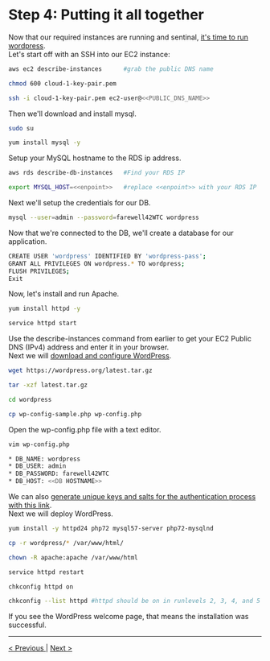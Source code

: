 <h1>Step 4: Putting it all together</h1>

<p>
Now that our required instances are running and sentinal, <a href="https://aws.amazon.com/getting-started/hands-on/deploy-wordpress-with-amazon-rds/4/">it's time to run wordpress</a>.
<br />
Let's start off with an SSH into our EC2 instance:
</p>

```bash
aws ec2 describe-instances 		#grab the public DNS name

chmod 600 cloud-1-key-pair.pem

ssh -i cloud-1-key-pair.pem ec2-user@<<PUBLIC_DNS_NAME>>
```

<p>
Then we'll download and install mysql.
</p>

```bash
sudo su

yum install mysql -y
```

<p>
Setup your MySQL hostname to the RDS ip address.
</p>

```bash
aws rds describe-db-instances	#Find your RDS IP

export MYSQL_HOST=<<enpoint>> 	#replace <<enpoint>> with your RDS IP
```

<p>
Next we'll setup the credentials for our DB.
</p>

```bash
mysql --user=admin --password=farewell42WTC wordpress
```

<p>
Now that we're connected to the DB, we'll create a database for our application.
</p>

```bash
CREATE USER 'wordpress' IDENTIFIED BY 'wordpress-pass';
GRANT ALL PRIVILEGES ON wordpress.* TO wordpress;
FLUSH PRIVILEGES;
Exit
```

<p>
Now, let's install and run Apache.
</p>

```bash
yum install httpd -y

service httpd start
```

<p>
Use the describe-instances command from earlier to get your EC2 Public DNS (IPv4) address and enter it in your browser.
<br />
Next we will <a href="https://aws.amazon.com/getting-started/hands-on/deploy-wordpress-with-amazon-rds/5/">download and configure WordPress</a>.

```bash
wget https://wordpress.org/latest.tar.gz

tar -xzf latest.tar.gz

cd wordpress

cp wp-config-sample.php wp-config.php
```

<p>
Open the wp-config.php file with a text editor.
</p>

```bash
vim wp-config.php

* DB_NAME: wordpress
* DB_USER: admin
* DB_PASSWORD: farewell42WTC
* DB_HOST: <<DB HOSTNAME>>
```
<p>
We can also <a href="https://api.wordpress.org/secret-key/1.1/salt/">generate unique keys and salts for the authentication process with this link</a>.
<br />
Next we will deploy WordPress.
</p>

```bash
yum install -y httpd24 php72 mysql57-server php72-mysqlnd

cp -r wordpress/* /var/www/html/

chown -R apache:apache /var/www/html

service httpd restart

chkconfig httpd on

chkconfig --list httpd #httpd should be on in runlevels 2, 3, 4, and 5
```

<p>
If you see the WordPress welcome page, that means the installation was successful.
</p>

<hr />
<a href="rds.md">
&lt; Previous
</a>
|
<a href="load_balancer.md" align="right">
Next &gt;
</a>